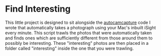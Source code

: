 # Find Interesting

This little project is designed to sit alongside the [autocamcapture][1] code I wrote that automatically takes a photograph using your Mac's inbuilt iSight every minute.  This script trawls the photos that were automatically taken and finds ones which are sufficiently different from those around them to possibly be interesting.  These "interesting" photos are then placed in a folder called "interesting" inside the one that you were trawling.


[1]: TODO:autocamcapture